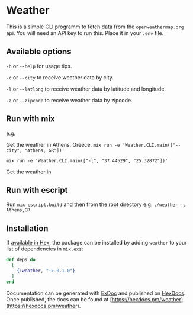 # Weather

This is a simple CLI programm to fetch data from the `openweathermap.org` api.
You will need an API key to run this. Place it in your `.env` file.

## Available options

`-h` or `--help` for usage tips.

`-c` or `--city` to receive weather data by city.

`-l` or `--latlong` to receive weather data by latitude and longitude.

`-z` or `--zipcode` to receive weather data by zipcode.


## Run with mix

e.g.

Get the weather in Athens, Greece.
`mix run -e 'Weather.CLI.main(["--city", "Athens, GR"])'`

`mix run -e 'Weather.CLI.main(["-l", "37.44529", "25.32872"])'`

Get the weather in 

## Run with escript

Run `mix escript.build` and then from the root directory e.g. 
`./weather -c Athens,GR`

## Installation

If [available in Hex](https://hex.pm/docs/publish), the package can be installed
by adding `weather` to your list of dependencies in `mix.exs`:

```elixir
def deps do
  [
    {:weather, "~> 0.1.0"}
  ]
end
```

Documentation can be generated with [ExDoc](https://github.com/elixir-lang/ex_doc)
and published on [HexDocs](https://hexdocs.pm). Once published, the docs can
be found at [https://hexdocs.pm/weather](https://hexdocs.pm/weather).

